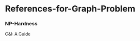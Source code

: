# References-for-Graph-Problem 

### NP-Hardness

[C&I: A Guide](https://hkust.zoom.us/rec/play/i9zL2OghN6tiwohhVoLxV7FIt-Z-RVgCLCwkWy9CIGZersNR0w2Qc4W-IOhZLLNqTnzFYe-iPO1rIKS2.cfe497U0UyUPSAGr)

